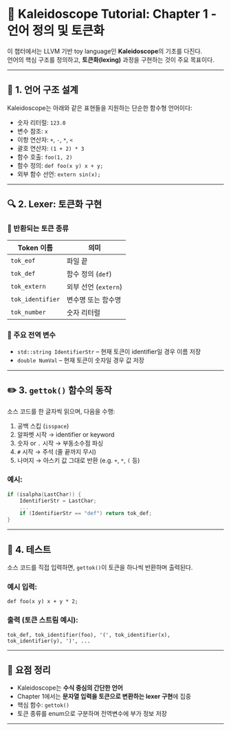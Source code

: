 
# 🌟 Kaleidoscope Tutorial: Chapter 1 - 언어 정의 및 토큰화

이 챕터에서는 LLVM 기반 toy language인 **Kaleidoscope**의 기초를 다진다.  
언어의 핵심 구조를 정의하고, **토큰화(lexing)** 과정을 구현하는 것이 주요 목표이다.

---

## 🔧 1. 언어 구조 설계

Kaleidoscope는 아래와 같은 표현들을 지원하는 단순한 함수형 언어이다:

- 숫자 리터럴: `123.0`
- 변수 참조: `x`
- 이항 연산자: `+`, `-`, `*`, `<`
- 괄호 연산자: `(1 + 2) * 3`
- 함수 호출: `foo(1, 2)`
- 함수 정의: `def foo(x y) x + y;`
- 외부 함수 선언: `extern sin(x);`

---

## 🔍 2. Lexer: 토큰화 구현

### 🔹 반환되는 토큰 종류

| Token 이름     | 의미 |
|----------------|------|
| `tok_eof`      | 파일 끝 |
| `tok_def`      | 함수 정의 (`def`) |
| `tok_extern`   | 외부 선언 (`extern`) |
| `tok_identifier` | 변수명 또는 함수명 |
| `tok_number`   | 숫자 리터럴 |

### 🔹 주요 전역 변수

- `std::string IdentifierStr` – 현재 토큰이 identifier일 경우 이름 저장
- `double NumVal` – 현재 토큰이 숫자일 경우 값 저장

---

## ✏️ 3. `gettok()` 함수의 동작

소스 코드를 한 글자씩 읽으며, 다음을 수행:

1. 공백 스킵 (`isspace`)
2. 알파벳 시작 → identifier or keyword
3. 숫자 or `.` 시작 → 부동소수점 파싱
4. `#` 시작 → 주석 (줄 끝까지 무시)
5. 나머지 → 아스키 값 그대로 반환 (e.g. `+`, `*`, `(` 등)

### 예시:

```cpp
if (isalpha(LastChar)) {
    IdentifierStr = LastChar;
    ...
    if (IdentifierStr == "def") return tok_def;
}
```

---

## 🧪 4. 테스트

소스 코드를 직접 입력하면, `gettok()`이 토큰을 하나씩 반환하며 출력된다.

### 예시 입력:
```
def foo(x y) x + y * 2;
```

### 출력 (토큰 스트림 예시):
```
tok_def, tok_identifier(foo), '(', tok_identifier(x), tok_identifier(y), ')', ...
```

---

## 🧠 요점 정리

- Kaleidoscope는 **수식 중심의 간단한 언어**
- Chapter 1에서는 **문자열 입력을 토큰으로 변환하는 lexer 구현**에 집중
- 핵심 함수: `gettok()`
- 토큰 종류를 enum으로 구분하며 전역변수에 부가 정보 저장

---
